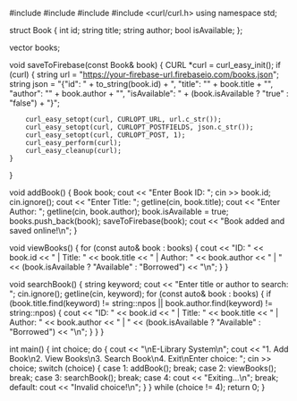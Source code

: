 #include <iostream>
#include <vector>
#include <string>
#include <curl/curl.h>
using namespace std;

struct Book {
    int id;
    string title;
    string author;
    bool isAvailable;
};

vector<Book> books;

void saveToFirebase(const Book& book) {
    CURL *curl = curl_easy_init();
    if (curl) {
        string url = "https://your-firebase-url.firebaseio.com/books.json";
        string json = "{\"id\": " + to_string(book.id) + ", \"title\": \"" + book.title + "\", \"author\": \"" + book.author + "\", \"isAvailable\": " + (book.isAvailable ? "true" : "false") + "}";

        curl_easy_setopt(curl, CURLOPT_URL, url.c_str());
        curl_easy_setopt(curl, CURLOPT_POSTFIELDS, json.c_str());
        curl_easy_setopt(curl, CURLOPT_POST, 1);
        curl_easy_perform(curl);
        curl_easy_cleanup(curl);
    }
}

void addBook() {
    Book book;
    cout << "Enter Book ID: ";
    cin >> book.id;
    cin.ignore();
    cout << "Enter Title: ";
    getline(cin, book.title);
    cout << "Enter Author: ";
    getline(cin, book.author);
    book.isAvailable = true;
    books.push_back(book);
    saveToFirebase(book);
    cout << "Book added and saved online!\n";
}

void viewBooks() {
    for (const auto& book : books) {
        cout << "ID: " << book.id << " | Title: " << book.title << " | Author: " << book.author << " | "
             << (book.isAvailable ? "Available" : "Borrowed") << "\n";
    }
}

void searchBook() {
    string keyword;
    cout << "Enter title or author to search: ";
    cin.ignore();
    getline(cin, keyword);
    for (const auto& book : books) {
        if (book.title.find(keyword) != string::npos || book.author.find(keyword) != string::npos) {
            cout << "ID: " << book.id << " | Title: " << book.title << " | Author: " << book.author << " | "
                 << (book.isAvailable ? "Available" : "Borrowed") << "\n";
        }
    }
}

int main() {
    int choice;
    do {
        cout << "\nE-Library System\n";
        cout << "1. Add Book\n2. View Books\n3. Search Book\n4. Exit\nEnter choice: ";
        cin >> choice;
        switch (choice) {
            case 1: addBook(); break;
            case 2: viewBooks(); break;
            case 3: searchBook(); break;
            case 4: cout << "Exiting...\n"; break;
            default: cout << "Invalid choice!\n";
        }
    } while (choice != 4);
    return 0;
}
